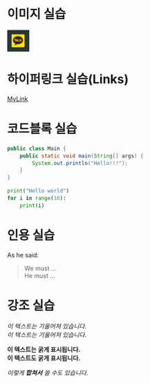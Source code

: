 # 이미지 실습
![yonsei logo](/images/kakao.PNG)


# 하이퍼링크 실습(Links)
[MyLink](https://www.naver.com "네이버")


# 코드블록 실습
```java
public class Main {
    public static void main(String[] args) {
        System.out.println("Hello!!!");
    }
}
```

``` python
print("Hello world")
for i in range(10):
    print(i)
```

# 인용 실습
As he said:
> We must ...  
> He must ...


# 강조 실습

*이 텍스트는 기울어져 있습니다.*  
_이 텍스트는 기울어져 있습니다._

**이 텍스트는 굵게 표시됩니다.**  
__이 텍스트도 굵게 표시됩니다.__

*이렇게 **합쳐서** 쓸 수도 있습니다.*
